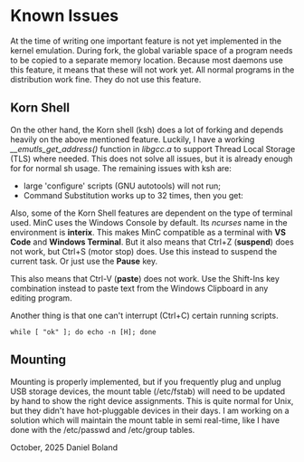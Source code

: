 # Known Issues

At the time of writing one important feature is not 
yet implemented in the kernel emulation. During fork, 
the global variable space of a program needs to be 
copied to a separate memory location. Because most 
daemons use this feature, it means that these will 
not work yet. All normal programs in the distribution 
work fine. They do not use this feature.

## Korn Shell

On the other hand, the Korn shell (ksh) does a lot of 
forking and depends heavily on the above mentioned 
feature. Luckily, I have a working *__emutls_get_address()* 
function in *libgcc.a* to support Thread Local Storage 
(TLS) where needed. This does not solve all issues, 
but it is already enough for for normal sh usage. 
The remaining issues with ksh are:

* large 'configure' scripts (GNU autotools) will not run;
* Command Substitution works up to 32 times, then you
get: 

Also, some of the Korn Shell features are dependent 
on the type of terminal used. MinC uses the Windows 
Console by default. Its *ncurses* name in the 
environment is **interix**. This makes MinC compatible 
as a terminal with **VS Code** and **Windows Terminal**. 
But it also means that Ctrl+Z (**suspend**) does not 
work, but Ctrl+S (motor stop) does. Use this instead 
to suspend the current task. Or just use the **Pause** 
key.

This also means that Ctrl-V (**paste**) does not work. 
Use the Shift-Ins key combination instead to paste text 
from the Windows Clipboard in any editing program.

Another thing is that one can't interrupt (Ctrl+C) 
certain running scripts.

	while [ "ok" ]; do echo -n [H]; done

## Mounting

Mounting is properly implemented, but if you frequently 
plug and unplug USB storage devices, the mount table 
(/etc/fstab) will need to be updated by hand to show 
the right device assignments. This is quite normal 
for Unix, but they didn't have hot-pluggable devices 
in their days. I am working on a solution which will 
maintain the mount table in semi real-time, like I 
have done with the /etc/passwd and /etc/group tables.

October, 2025
Daniel Boland

